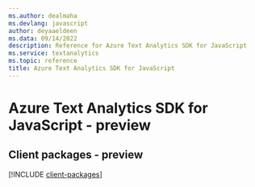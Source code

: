 ```yaml
---
ms.author: dealmaha
ms.devlang: javascript
author: deyaaeldeen
ms.data: 09/14/2022
description: Reference for Azure Text Analytics SDK for JavaScript
ms.service: textanalytics
ms.topic: reference
title: Azure Text Analytics SDK for JavaScript
---
```

# Azure Text Analytics SDK for JavaScript - preview

## Client packages - preview
[!INCLUDE [client-packages](text-analytics-client-index.md)]